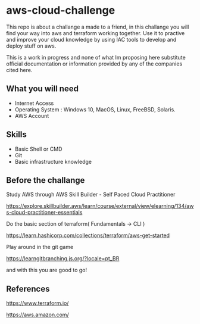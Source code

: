 
# aws-cloud-challenge

This repo is about a challange a made to a friend, in this challange you will find your way into aws and terraform working together.
Use it to practive and improve your cloud knowledge by using IAC tools to develop and deploy stuff on aws.

This is a work in progress and none of what Im proposing here substitute official documentation or information provided by any of the companies cited here.



## What you will need

- Internet Access
- Operating System : Windows 10, MacOS, Linux, FreeBSD, Solaris.
- AWS Account

## Skills
- Basic Shell or CMD
- Git 
- Basic infrastructure knowledge

## Before the challange

Study AWS through AWS Skill Builder - Self Paced Cloud Practitioner

https://explore.skillbuilder.aws/learn/course/external/view/elearning/134/aws-cloud-practitioner-essentials
 
Do the basic section of terraform( Fundamentals -> CLI )

https://learn.hashicorp.com/collections/terraform/aws-get-started 

Play around in the git game

https://learngitbranching.js.org/?locale=pt_BR


and with this you are good to go!



## References

https://www.terraform.io/

https://aws.amazon.com/

